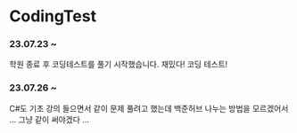 # CodingTest

### 23.07.23 ~ 
학원 종료 후 코딩테스트를 풀기 시작했습니다. 재밌다! 코딩 테스트!

### 23.07.26 ~
C#도 기초 강의 들으면서 같이 문제 풀려고 했는데 백준허브 나누는 방법을 모르겠어서 ... 그냥 같이 써야겠다 ... 

